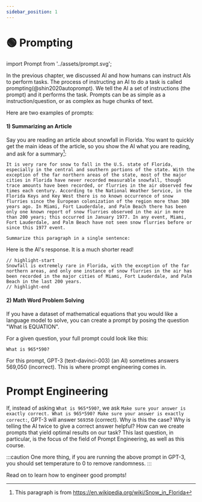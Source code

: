 ```yaml
---
sidebar_position: 1
---
```

# 🟢 Prompting

import Prompt from '../assets/prompt.svg';


<div style={{textAlign: 'center'}}>
  <Prompt style={{width:"500px",height:"200px",verticalAlign:"top"}}/>
</div>



In the previous chapter, we discussed AI and how humans can instruct AIs to perform tasks.
The process of instructing an AI to do a task is called prompting(@shin2020autoprompt). We tell the AI
a set of instructions (the prompt) and it performs the task. Prompts can be as simple as a instruction/question, or as complex as huge chunks of text. 

Here are two examples of prompts:

#### 1) Summarizing an Article

Say you are reading an article about snowfall in Florida. You want to quickly get the main ideas of the article, so you show the AI what you are reading, and ask for a summary[^2]:

```
It is very rare for snow to fall in the U.S. state of Florida, especially in the central and southern portions of the state. With the exception of the far northern areas of the state, most of the major cities in Florida have never recorded measurable snowfall, though trace amounts have been recorded, or flurries in the air observed few times each century. According to the National Weather Service, in the Florida Keys and Key West there is no known occurrence of snow flurries since the European colonization of the region more than 300 years ago. In Miami, Fort Lauderdale, and Palm Beach there has been only one known report of snow flurries observed in the air in more than 200 years; this occurred in January 1977. In any event, Miami, Fort Lauderdale, and Palm Beach have not seen snow flurries before or since this 1977 event.

Summarize this paragraph in a single sentence:
```

Here is the AI's response. It is a much shorter read!

```text
// highlight-start
Snowfall is extremely rare in Florida, with the exception of the far northern areas, and only one instance of snow flurries in the air has been recorded in the major cities of Miami, Fort Lauderdale, and Palm Beach in the last 200 years.
// highlight-end
```

#### 2) Math Word Problem Solving

If you have a dataset of mathematical equations that you would like a language model to solve,
you can create a prompt by posing the question "What is EQUATION".

For a given question, your full prompt could look like this:

```
What is 965*590?
```

For this prompt, GPT-3 (text-davinci-003) (an AI) sometimes answers 569,050 (incorrect). This is where prompt engineering comes in.

# Prompt Engineering

If, instead of asking `What is 965*590?`, we ask 
`Make sure your answer is exactly correct. What is 965*590? Make sure your answer is exactly correct:`, GPT-3 will
answer `569350` (correct). Why is this the case? Why is telling the AI twice to give a correct answer helpful? How can we create
prompts that yield optimal results on our task? This last question, in particular,
is the focus of the field of Prompt Engineering, as well as this course.

:::caution
One more thing, if you are running the above prompt in GPT-3, you should set temperature to 0 to remove randomness. 
:::

Read on to learn how to engineer good prompts!

[^2]: This paragraph is from https://en.wikipedia.org/wiki/Snow_in_Florida
